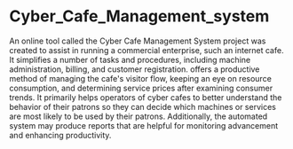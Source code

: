 # Cyber_Cafe_Management_system

An online tool called the Cyber Cafe Management System project was created to assist in running a commercial enterprise, such an internet cafe. It simplifies a number of tasks and procedures, including machine administration, billing, and customer registration. offers a productive method of managing the cafe's visitor flow, keeping an eye on resource consumption, and determining service prices after examining consumer trends. It primarily helps operators of cyber cafes to better understand the behavior of their patrons so they can decide which machines or services are most likely to be used by their patrons. Additionally, the automated system may produce reports that are helpful for monitoring advancement and enhancing productivity.
